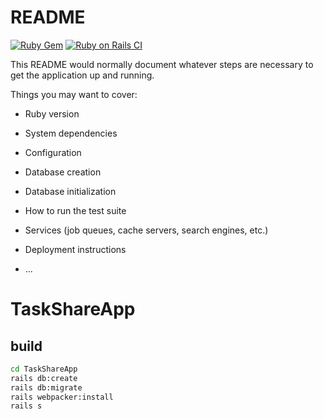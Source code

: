 # README
[![Ruby Gem](https://github.com/raisa0726/TaskShareApp/actions/workflows/gem-push.yml/badge.svg)](https://github.com/raisa0726/TaskShareApp/actions/workflows/gem-push.yml)
[![Ruby on Rails CI](https://github.com/raisa0726/TaskShareApp/actions/workflows/rubyonrails.yml/badge.svg)](https://github.com/raisa0726/TaskShareApp/actions/workflows/rubyonrails.yml)

This README would normally document whatever steps are necessary to get the
application up and running.

Things you may want to cover:

* Ruby version

* System dependencies

* Configuration

* Database creation

* Database initialization

* How to run the test suite

* Services (job queues, cache servers, search engines, etc.)

* Deployment instructions

* ...
# TaskShareApp

## build

```bash
cd TaskShareApp
rails db:create
rails db:migrate
rails webpacker:install
rails s
```
